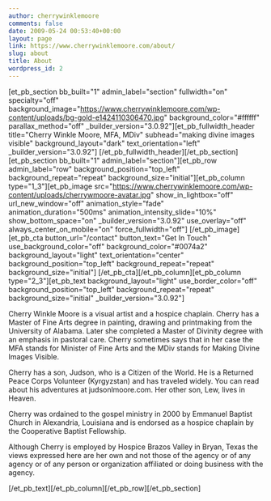```yaml
---
author: cherrywinklemoore
comments: false
date: 2009-05-24 00:53:40+00:00
layout: page
link: https://www.cherrywinklemoore.com/about/
slug: about
title: About
wordpress_id: 2
---
```


[et_pb_section bb_built="1" admin_label="section" fullwidth="on" specialty="off" background_image="https://www.cherrywinklemoore.com/wp-content/uploads/bg-gold-e1424110306470.jpg" background_color="#ffffff" parallax_method="off" _builder_version="3.0.92"][et_pb_fullwidth_header title="Cherry Winkle Moore, MFA, MDiv" subhead="making divine images visible" background_layout="dark" text_orientation="left" _builder_version="3.0.92"]
[/et_pb_fullwidth_header][/et_pb_section][et_pb_section bb_built="1" admin_label="section"][et_pb_row admin_label="row" background_position="top_left" background_repeat="repeat" background_size="initial"][et_pb_column type="1_3"][et_pb_image src="https://www.cherrywinklemoore.com/wp-content/uploads/cherrywmoore-avatar.jpg" show_in_lightbox="off" url_new_window="off" animation_style="fade" animation_duration="500ms" animation_intensity_slide="10%" show_bottom_space="on" _builder_version="3.0.92" use_overlay="off" always_center_on_mobile="on" force_fullwidth="off"]
[/et_pb_image][et_pb_cta button_url="/contact" button_text="Get In Touch" use_background_color="off" background_color="#0074a2" background_layout="light" text_orientation="center" background_position="top_left" background_repeat="repeat" background_size="initial"]
[/et_pb_cta][/et_pb_column][et_pb_column type="2_3"][et_pb_text background_layout="light" use_border_color="off" background_position="top_left" background_repeat="repeat" background_size="initial" _builder_version="3.0.92"]

Cherry Winkle Moore is a visual artist and a hospice chaplain. Cherry has a Master of Fine Arts degree in painting, drawing and printmaking from the University of Alabama. Later she completed a Master of Divinity degree with an emphasis in pastoral care. Cherry sometimes says that in her case the MFA stands for Minister of Fine Arts and the MDiv stands for Making Divine Images Visible.

Cherry has a son, Judson, who is a Citizen of the World. He is a Returned Peace Corps Volunteer (Kyrgyzstan) and has traveled widely. You can read about his adventures at judsonlmoore.com. Her other son, Lew, lives in Heaven.

Cherry was ordained to the gospel ministry in 2000 by Emmanuel Baptist Church in Alexandria, Louisiana and is endorsed as a hospice chaplain by the Cooperative Baptist Fellowship.

Although Cherry is employed by Hospice Brazos Valley in Bryan, Texas the views expressed here are her own and not those of the agency or of any agency or of any person or organization affiliated or doing business with the agency.



[/et_pb_text][/et_pb_column][/et_pb_row][/et_pb_section]
